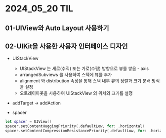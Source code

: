 # 2024_05_20 TIL

## 01-UIView와 Auto Layout 사용하기

## 02-UIKit을 사용한 사용자 인터페이스 디자인
- UIStackView
    - UIStackView 는 세로(수직) 또는 가로(수평) 방향으로 뷰를 쌓음 - axis
    - arrangedSubviews 를 사용하여 스택에 뷰를 추가
    - alignment 와 distribution 속성을 통해 스택 내부 뷰의 정렬과 크기 분배 방식을 설정
    - 오토레이아웃을 사용하여 UIStackView 의 위치와 크기를 설정

- addTarget -> addAction

- spacer 
```swift
let spacer = UIView()
spacer.setContentHuggingPriority(.defaultLow, for: .horizontal)
spacer.setContentCompressionResistancePriority(.defaultLow, for: .horizontal)
```